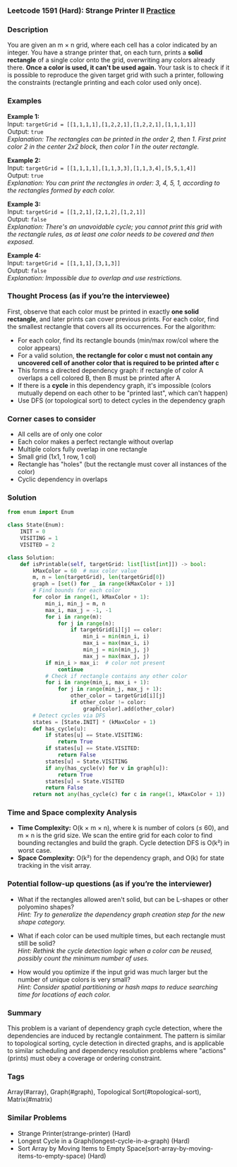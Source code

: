 ### Leetcode 1591 (Hard): Strange Printer II [Practice](https://leetcode.com/problems/strange-printer-ii)

### Description  
You are given an m × n grid, where each cell has a color indicated by an integer. You have a strange printer that, on each turn, prints a **solid rectangle** of a single color onto the grid, overwriting any colors already there. **Once a color is used, it can't be used again.** Your task is to check if it is possible to reproduce the given target grid with such a printer, following the constraints (rectangle printing and each color used only once).

### Examples  
**Example 1:**  
Input: `targetGrid = [[1,1,1,1],[1,2,2,1],[1,2,2,1],[1,1,1,1]]`  
Output: `true`  
*Explanation: The rectangles can be printed in the order 2, then 1. First print color 2 in the center 2x2 block, then color 1 in the outer rectangle.*

**Example 2:**  
Input: `targetGrid = [[1,1,1,1],[1,1,3,3],[1,1,3,4],[5,5,1,4]]`  
Output: `true`  
*Explanation: You can print the rectangles in order: 3, 4, 5, 1, according to the rectangles formed by each color.*

**Example 3:**  
Input: `targetGrid = [[1,2,1],[2,1,2],[1,2,1]]`  
Output: `false`  
*Explanation: There's an unavoidable cycle; you cannot print this grid with the rectangle rules, as at least one color needs to be covered and then exposed.*

**Example 4:**  
Input: `targetGrid = [[1,1,1],[3,1,3]]`  
Output: `false`  
*Explanation: Impossible due to overlap and use restrictions.*

### Thought Process (as if you’re the interviewee)  
First, observe that each color must be printed in exactly **one solid rectangle**, and later prints can cover previous prints. For each color, find the smallest rectangle that covers all its occurrences. For the algorithm:

- For each color, find its rectangle bounds (min/max row/col where the color appears)
- For a valid solution, **the rectangle for color c must not contain any uncovered cell of another color that is required to be printed after c**
- This forms a directed dependency graph: if rectangle of color A overlaps a cell colored B, then B must be printed after A
- If there is a **cycle** in this dependency graph, it's impossible (colors mutually depend on each other to be "printed last", which can't happen)
- Use DFS (or topological sort) to detect cycles in the dependency graph

### Corner cases to consider  
- All cells are of only one color
- Each color makes a perfect rectangle without overlap
- Multiple colors fully overlap in one rectangle
- Small grid (1x1, 1 row, 1 col)
- Rectangle has "holes" (but the rectangle must cover all instances of the color)
- Cyclic dependency in overlaps

### Solution

```python
from enum import Enum

class State(Enum):
    INIT = 0
    VISITING = 1
    VISITED = 2

class Solution:
    def isPrintable(self, targetGrid: list[list[int]]) -> bool:
        kMaxColor = 60  # max color value
        m, n = len(targetGrid), len(targetGrid[0])
        graph = [set() for _ in range(kMaxColor + 1)]
        # Find bounds for each color
        for color in range(1, kMaxColor + 1):
            min_i, min_j = m, n
            max_i, max_j = -1, -1
            for i in range(m):
                for j in range(n):
                    if targetGrid[i][j] == color:
                        min_i = min(min_i, i)
                        max_i = max(max_i, i)
                        min_j = min(min_j, j)
                        max_j = max(max_j, j)
            if min_i > max_i:  # color not present
                continue
            # Check if rectangle contains any other color
            for i in range(min_i, max_i + 1):
                for j in range(min_j, max_j + 1):
                    other_color = targetGrid[i][j]
                    if other_color != color:
                        graph[color].add(other_color)
        # Detect cycles via DFS
        states = [State.INIT] * (kMaxColor + 1)
        def has_cycle(u):
            if states[u] == State.VISITING:
                return True
            if states[u] == State.VISITED:
                return False
            states[u] = State.VISITING
            if any(has_cycle(v) for v in graph[u]):
                return True
            states[u] = State.VISITED
            return False
        return not any(has_cycle(c) for c in range(1, kMaxColor + 1))
```

### Time and Space complexity Analysis  
- **Time Complexity:** O(k × m × n), where k is number of colors (≤ 60), and m × n is the grid size. We scan the entire grid for each color to find bounding rectangles and build the graph. Cycle detection DFS is O(k²) in worst case.
- **Space Complexity:** O(k²) for the dependency graph, and O(k) for state tracking in the visit array.

### Potential follow-up questions (as if you’re the interviewer)  
- What if the rectangles allowed aren't solid, but can be L-shapes or other polyomino shapes?  
  *Hint: Try to generalize the dependency graph creation step for the new shape category.*

- What if each color can be used multiple times, but each rectangle must still be solid?  
  *Hint: Rethink the cycle detection logic when a color can be reused, possibly count the minimum number of uses.*

- How would you optimize if the input grid was much larger but the number of unique colors is very small?  
  *Hint: Consider spatial partitioning or hash maps to reduce searching time for locations of each color.*

### Summary
This problem is a variant of dependency graph cycle detection, where the dependencies are induced by rectangle containment. The pattern is similar to topological sorting, cycle detection in directed graphs, and is applicable to similar scheduling and dependency resolution problems where "actions" (prints) must obey a coverage or ordering constraint.

### Tags
Array(#array), Graph(#graph), Topological Sort(#topological-sort), Matrix(#matrix)

### Similar Problems
- Strange Printer(strange-printer) (Hard)
- Longest Cycle in a Graph(longest-cycle-in-a-graph) (Hard)
- Sort Array by Moving Items to Empty Space(sort-array-by-moving-items-to-empty-space) (Hard)
